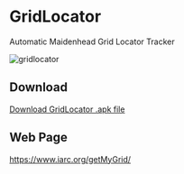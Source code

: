 # GridLocator
Automatic Maidenhead Grid Locator Tracker

![gridlocator](https://cloud.githubusercontent.com/assets/24712835/21957190/e9721a78-da99-11e6-8f81-ec022200853d.PNG)

## Download
<a class="buttons github" href="https://github.com/4Z1KD/GridLocator/raw/master/GridLocator.apk">Download GridLocator .apk file</a>

## Web Page
https://www.iarc.org/getMyGrid/
